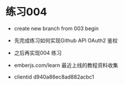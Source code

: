 # 练习004 
* create new branch from 003 begin
* 先完成练习如何实现Github API OAuth2 鉴权
* 之后再实现004 练习 

* emberjs.com/learn 最近上线的教程资料收集

* clientid d940a86ec8ad882acbc1
